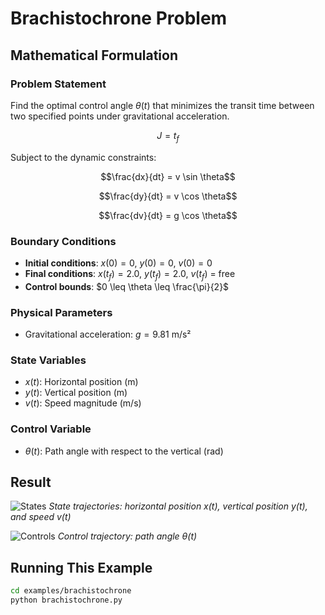 # Brachistochrone Problem

## Mathematical Formulation

### Problem Statement

Find the optimal control angle $\theta(t)$ that minimizes the transit time between two specified points under gravitational acceleration.

$$J = t_f$$

Subject to the dynamic constraints:

$$\frac{dx}{dt} = v \sin \theta$$

$$\frac{dy}{dt} = v \cos \theta$$

$$\frac{dv}{dt} = g \cos \theta$$

### Boundary Conditions

- **Initial conditions**: $x(0) = 0$, $y(0) = 0$, $v(0) = 0$
- **Final conditions**: $x(t_f) = 2.0$, $y(t_f) = 2.0$, $v(t_f)$ = free
- **Control bounds**: $0 \leq \theta \leq \frac{\pi}{2}$

### Physical Parameters

- Gravitational acceleration: $g = 9.81$ m/s²

### State Variables

- $x(t)$: Horizontal position (m)
- $y(t)$: Vertical position (m)
- $v(t)$: Speed magnitude (m/s)

### Control Variable

- $\theta(t)$: Path angle with respect to the vertical (rad)

## Result

![States](brachistochrone_states.png)
*State trajectories: horizontal position x(t), vertical position y(t), and speed v(t)*

![Controls](brachistochrone_controls.png)
*Control trajectory: path angle θ(t)*

## Running This Example

```bash
cd examples/brachistochrone
python brachistochrone.py
```
